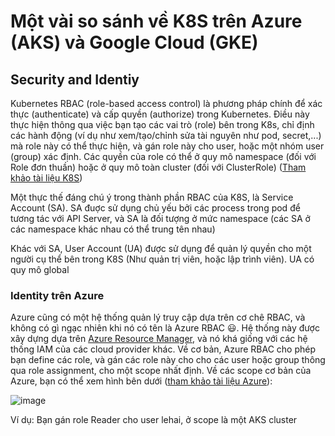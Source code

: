 # Một vài so sánh về K8S trên Azure (AKS) và Google Cloud (GKE)

## Security and Identiy

Kubernetes RBAC (role-based access control) là phương pháp chính để xác thực (authenticate) và cấp quyền (authorize) trong Kubernetes. Điều này thực hiện thông qua việc bạn tạo các vai trò (role) bên trong K8s, chỉ định các hành động (ví dụ như xem/tạo/chỉnh sửa tài nguyên như pod, secret,...) mà role này có thể thực hiện, và gán role này cho user, hoặc một nhóm user (group) xác định. Các quyền của role có thể ở quy mô namespace (đối với Role đơn thuần) hoặc ở quy mô toàn cluster (đối với ClusterRole) ([Tham khảo tài liệu K8S](https://kubernetes.io/docs/reference/access-authn-authz/rbac/#role-and-clusterrole))

Một thực thế đáng chú ý trong thành phần RBAC của K8S, là Service Account (SA). SA đuợc sử dụng chủ yếu bởi các process trong pod để tương tác với API Server, và SA là đối tượng ở mức namespace (các SA ở các namespace khác nhau có thể trung tên nhau)

Khác với SA, User Account (UA) được sử dụng để quản lý quyền cho một người cụ thể bên trong K8S (Như quản trị viên, hoặc lập trình viên). UA có quy mô global

### Identity trên Azure

Azure cũng có một hệ thống quản lý truy cập dựa trên cơ chê RBAC, và không có gì ngạc nhiên khi nó có tên là Azure RBAC :smiley:. Hệ thống này được xây dựng dựa trên [Azure Resource Manager](https://learn.microsoft.com/en-us/azure/azure-resource-manager/management/overview), và nó khá giống với các hệ thống IAM của các cloud provider khác. Về cơ bản, Azure RBAC cho phép bạn define các role, và gán các role này cho cho các user hoặc group thông qua role assignment, cho một scope nhất định. Về các scope cơ bản của Azure, bạn có thể xem hình bên dưới ([tham khảo tài liệu Azure](https://learn.microsoft.com/en-us/azure/azure-resource-manager/management/overview#understand-scope)):

![image](https://user-images.githubusercontent.com/49013652/227781999-82c4cc6d-e47c-4530-ab1e-d39d424fb2b4.png)

Ví dụ:
Bạn gán role Reader cho user lehai, ở scope là một AKS cluster 
